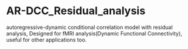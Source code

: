 # AR-DCC_Residual_analysis
autoregressive-dynamic conditional correlation model with residual analysis, Designed for fMRI analysis(Dynamic Functional Connectivity), useful for other applications too.
